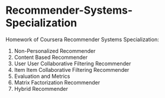 # Recommender-Systems-Specialization
Homework of Coursera Recommender Systems Specialization:
1. Non-Personalized Recommender
2. Content Based Recommender
3. User User Collaborative Filtering Recommender
4. Item Item Collaborative Filtering Recommender
5. Evaluation and Metrics
6. Matrix Factorization Recommender
7. Hybrid Recommender

